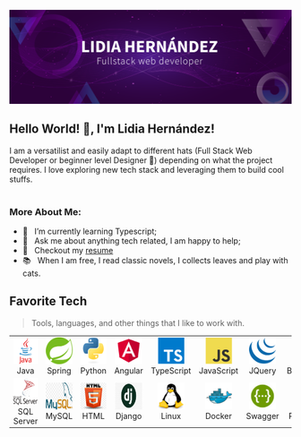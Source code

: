 ![header](https://github.com/LinaHepi/LinaHepi/blob/main/img/banner-github-lidia.png)

## Hello World! 👋, I'm Lidia Hernández!

I am a versatilist and easily adapt to different hats (Full Stack Web Developer or beginner level Designer 🎨) depending on what the project requires. I love exploring new tech stack and leveraging them to build cool stuffs. 
<br/>
<br/>
 
### More About Me:

- 🌱 &nbsp; I’m currently learning Typescript; 
- 💬 &nbsp; Ask me about anything tech related, I am happy to help;
- 📝 &nbsp; Checkout my [resume]()
- 📚 &nbsp; When I am free, I read classic novels, I collects leaves and play with cats. 

<h2>Favorite Tech</h2>

> Tools, languages, and other things that I like to work with.


<table>
  <tr>
    <td align="center" width="96">
      <a>
        <img src="./img/java.png" width="48" height="48" alt="java" />
      </a>
      <br>Java
    </td>
    <td align="center" width="96">
      <a>
        <img src="./img/spring.png" width="48" height="48" alt="Spring" />
      </a>
      <br>Spring
    </td>
    <td align="center" width="96">
      <a>
        <img src="./img/python-original.svg" width="48" height="48" alt="Python" />
      </a>
      <br>Python
    </td>
    <td align="center" width="96">
      <a>
        <img src="./img/angular.png" width="48" height="48" alt="Angular" />
      </a>
      <br>Angular
    </td>
    <td align="center" width="96">
      <a>
        <img src="./img/typescript-original.svg" width="48" height="48" alt="TypeScript" />
      </a>
      <br>TypeScript
    </td>
    <td align="center" width="96">
      <a>
        <img src="./img/javascript-original.svg" width="48" height="48" alt="JavaScript" />
      </a>
      <br>JavaScript
    </td>
    <td align="center" width="96">
      <a>
        <img src="./img/jquery.png" width="48" height="48" alt="JQuery" />
      </a>
      <br>JQuery
    </td>
    <td align="center" width="96">
      <a>
        <img src="./img/bootstrap-plain.svg" width="48" height="48" alt="Bootstrap" />
      </a>
      <br>Bootstrap
    </td>
    <td align="center" width="96">
      <a>
        <img src="./img/sass-original.svg" width="48" height="48" alt="Sass" />
      </a>
      <br>Sass
    </td>
  </tr>
<tr>
    <td align="center" width="96">
      <a>
        <img src="./img/sqlserver.png" width="48" height="48" alt="sqlserver" />
      </a>
      <br>SQL Server
    </td>
    <td align="center" width="96">
      <a>
        <img src="./img/mysql.png" width="48" height="48" alt="MySQL" />
      </a>
      <br>MySQL
    </td>
    <td align="center" width="96">
      <a>
        <img src="./img/html.png" width="48" height="48" alt="HTML" />
      </a>
      <br>HTML
    </td>
    <td align="center" width="96">
      <a>
        <img src="./img/django.jpg" width="48" height="48" alt="Django" />
      </a>
      <br>Django
    </td>
    <td align="center" width="96">
      <a>
        <img src="./img/linux.png" width="48" height="48" alt="Linux" />
      </a>
      <br>Linux
    </td>
    <td align="center" width="96">
      <a>
        <img src="./img/docker-original.svg" width="48" height="48" alt="Docker" />
      </a>
      <br>Docker
    </td>
    <td align="center" width="96">
      <a>
        <img src="./img/swagger.png" width="48" height="48" alt="Swagger" />
      </a>
      <br>Swagger
    </td>
    <td align="center" width="96">
      <a>
        <img src="./img/postman.png" width="48" height="48" alt="Postman" />
      </a>
      <br>Postman
    </td>
    <td align="center" width="96">
      <a>
        <img src="./img/postgresql.png" width="48" height="48" alt="PostgreSQL" />
      </a>
      <br>PostgreSQL
    </td>
  </tr>
</table>
